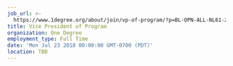 ```yaml
---
job_url: >-
  https://www.1degree.org/about/join/vp-of-program/?p=BL-OPN-ALL-NL61-2017-JUL-26-LAPress
title: Vice President of Program
organization: One Degree
employment_type: Full Time
date: 'Mon Jul 23 2018 00:00:00 GMT-0700 (PDT)'
location: TBD
---
```

